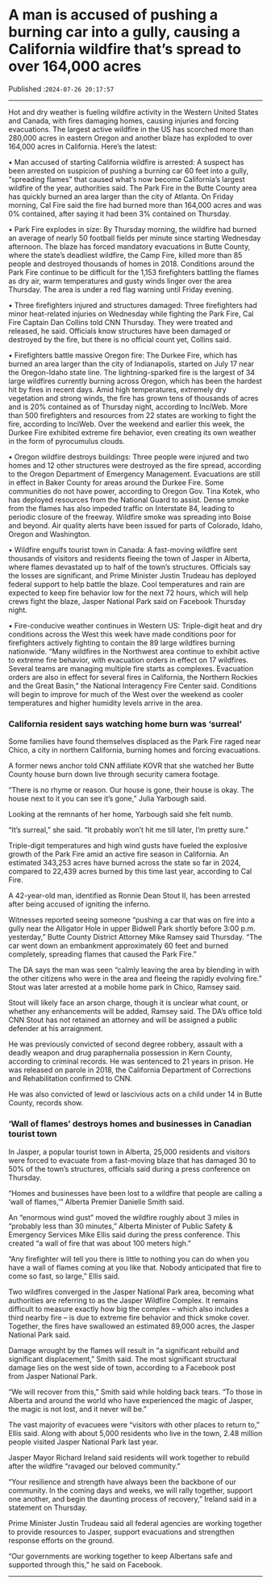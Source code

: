 # A man is accused of pushing a burning car into a gully, causing a California wildfire that’s spread to over 164,000 acres

Published :`2024-07-26 20:17:57`

---

Hot and dry weather is fueling wildfire activity in the Western United States and Canada, with fires damaging homes, causing injuries and forcing evacuations. The largest active wildfire in the US has scorched more than 280,000 acres in eastern Oregon and another blaze has exploded to over 164,000 acres in California. Here’s the latest:

• Man accused of starting California wildfire is arrested: A suspect has been arrested on suspicion of pushing a burning car 60 feet into a gully, “spreading flames” that caused what’s now become California’s largest wildfire of the year, authorities said. The Park Fire in the Butte County area has quickly burned an area larger than the city of Atlanta. On Friday morning, Cal Fire said the fire had burned more than 164,000 acres and was 0% contained, after saying it had been 3% contained on Thursday.

• Park Fire explodes in size: By Thursday morning, the wildfire had burned an average of nearly 50 football fields per minute since starting Wednesday afternoon. The blaze has forced mandatory evacuations in Butte County, where the state’s deadliest wildfire, the Camp Fire, killed more than 85 people and destroyed thousands of homes in 2018. Conditions around the Park Fire continue to be difficult for the 1,153 firefighters battling the flames as dry air, warm temperatures and gusty winds linger over the area Thursday. The area is under a red flag warning until Friday evening.

• Three firefighters injured and structures damaged: Three firefighters had minor heat-related injuries on Wednesday while fighting the Park Fire, Cal Fire Captain Dan Collins told CNN Thursday. They were treated and released, he said. Officials know structures have been damaged or destroyed by the fire, but there is no official count yet, Collins said.

• Firefighters battle massive Oregon fire: The Durkee Fire, which has burned an area larger than the city of Indianapolis, started on July 17 near the Oregon-Idaho state line. The lightning-sparked fire is the largest of 34 large wildfires currently burning across Oregon, which has been the hardest hit by fires in recent days. Amid high temperatures, extremely dry vegetation and strong winds, the fire has grown tens of thousands of acres and is 20% contained as of Thursday night, according to InciWeb. More than 500 firefighters and resources from 22 states are working to fight the fire, according to InciWeb. Over the weekend and earlier this week, the Durkee Fire exhibited extreme fire behavior, even creating its own weather in the form of pyrocumulus clouds.

• Oregon wildfire destroys buildings: Three people were injured and two homes and 12 other structures were destroyed as the fire spread, according to the Oregon Department of Emergency Management. Evacuations are still in effect in Baker County for areas around the Durkee Fire. Some communities do not have power, according to Oregon Gov. Tina Kotek, who has deployed resources from the National Guard to assist. Dense smoke from the flames has also impeded traffic on Interstate 84, leading to periodic closure of the freeway. Wildfire smoke was spreading into Boise and beyond. Air quality alerts have been issued for parts of Colorado, Idaho, Oregon and Washington.

• Wildfire engulfs tourist town in Canada: A fast-moving wildfire sent thousands of visitors and residents fleeing the town of Jasper in Alberta, where flames devastated up to half of the town’s structures. Officials say the losses are significant, and Prime Minister Justin Trudeau has deployed federal support to help battle the blaze. Cool temperatures and rain are expected to keep fire behavior low for the next 72 hours, which will help crews fight the blaze, Jasper National Park said on Facebook Thursday night.

• Fire-conducive weather continues in Western US: Triple-digit heat and dry conditions across the West this week have made conditions poor for firefighters actively fighting to contain the 89 large wildfires burning nationwide. “Many wildfires in the Northwest area continue to exhibit active to extreme fire behavior, with evacuation orders in effect on 17 wildfires. Several teams are managing multiple fire starts as complexes. Evacuation orders are also in effect for several fires in California, the Northern Rockies and the Great Basin,” the National Interagency Fire Center said. Conditions will begin to improve for much of the West over the weekend as cooler temperatures and higher humidity levels arrive in the area.

### California resident says watching home burn was ‘surreal’

Some families have found themselves displaced as the Park Fire raged near Chico, a city in northern California, burning homes and forcing evacuations.

A former news anchor told CNN affiliate KOVR that she watched her Butte County house burn down live through security camera footage.

“There is no rhyme or reason. Our house is gone, their house is okay. The house next to it you can see it’s gone,” Julia Yarbough said.

Looking at the remnants of her home, Yarbough said she felt numb.

“It’s surreal,” she said. “It probably won’t hit me till later, I’m pretty sure.”

Triple-digit temperatures and high wind gusts have fueled the explosive growth of the Park Fire amid an active fire season in California. An estimated 343,253 acres have burned across the state so far in 2024, compared to 22,439 acres burned by this time last year, according to Cal Fire.

A 42-year-old man, identified as Ronnie Dean Stout II, has been arrested after being accused of igniting the inferno.

Witnesses reported seeing someone “pushing a car that was on fire into a gully near the Alligator Hole in upper Bidwell Park shortly before 3:00 p.m. yesterday,” Butte County District Attorney Mike Ramsey said Thursday. “The car went down an embankment approximately 60 feet and burned completely, spreading flames that caused the Park Fire.”

The DA says the man was seen “calmly leaving the area by blending in with the other citizens who were in the area and fleeing the rapidly evolving fire.” Stout was later arrested at a mobile home park in Chico, Ramsey said.

Stout will likely face an arson charge, though it is unclear what count, or whether any enhancements will be added, Ramsey said. The DA’s office told CNN Stout has not retained an attorney and will be assigned a public defender at his arraignment.

He was previously convicted of second degree robbery, assault with a deadly weapon and drug paraphernalia possession in Kern County, according to criminal records. He was sentenced to 21 years in prison. He was released on parole in 2018, the California Department of Corrections and Rehabilitation confirmed to CNN.

He was also convicted of lewd or lascivious acts on a child under 14 in Butte County, records show.

### ‘Wall of flames’ destroys homes and businesses in Canadian tourist town

In Jasper, a popular tourist town in Alberta, 25,000 residents and visitors were forced to evacuate from a fast-moving blaze that has damaged 30 to 50% of the town’s structures, officials said during a press conference on Thursday.

“Homes and businesses have been lost to a wildfire that people are calling a ‘wall of flames,’” Alberta Premier Danielle Smith said.

An “enormous wind gust” moved the wildfire roughly about 3 miles in “probably less than 30 minutes,” Alberta Minister of Public Safety & Emergency Services Mike Ellis said during the press conference. This created “a wall of fire that was about 100 meters high.”

“Any firefighter will tell you there is little to nothing you can do when you have a wall of flames coming at you like that. Nobody anticipated that fire to come so fast, so large,” Ellis said.

Two wildfires converged in the Jasper National Park area, becoming what authorities are referring to as the Jasper Wildfire Complex. It remains difficult to measure exactly how big the complex – which also includes a third nearby fire – is due to extreme fire behavior and thick smoke cover. Together, the fires have swallowed an estimated 89,000 acres, the Jasper National Park said.

Damage wrought by the flames will result in “a significant rebuild and significant displacement,” Smith said. The most significant structural damage lies on the west side of town, according to a Facebook post from Jasper National Park.

“We will recover from this,” Smith said while holding back tears. “To those in Alberta and around the world who have experienced the magic of Jasper, the magic is not lost, and it never will be.”

The vast majority of evacuees were “visitors with other places to return to,” Ellis said. Along with about 5,000 residents who live in the town, 2.48 million people visited Jasper National Park last year.

Jasper Mayor Richard Ireland said residents will work together to rebuild after the wildfire “ravaged our beloved community.”

“Your resilience and strength have always been the backbone of our community. In the coming days and weeks, we will rally together, support one another, and begin the daunting process of recovery,” Ireland said in a statement on Thursday.

Prime Minister Justin Trudeau said all federal agencies are working together to provide resources to Jasper, support evacuations and strengthen response efforts on the ground.

“Our governments are working together to keep Albertans safe and supported through this,” he said on Facebook.

---


